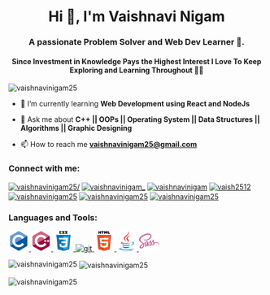 <h1 align="center">Hi 👋, I'm Vaishnavi Nigam</h1>
<h3 align="center">A passionate Problem Solver and Web Dev Learner 🙌.</h3>
<h4 align="center">Since Investment in Knowledge Pays the Highest Interest I Love To Keep Exploring and Learning Throughout 🎯🎯</h4>

<p align="left"> <img src="https://komarev.com/ghpvc/?username=vaishnavinigam25&label=Profile%20views&color=0e75b6&style=flat" alt="vaishnavinigam25" /> </p>



- 🌱 I’m currently learning **Web Development using React and NodeJs**

- 💬 Ask me about **C++ || OOPs || Operating System || Data Structures || Algorithms || Graphic Designing**

- 📫 How to reach me **vaishnavinigam25@gmail.com**

<h3 align="left">Connect with me:</h3>
<p align="left">
<a href="https://linkedin.com/in/vaishnavinigam25/" target="blank"><img align="center" src="https://raw.githubusercontent.com/rahuldkjain/github-profile-readme-generator/master/src/images/icons/Social/linked-in-alt.svg" alt="vaishnavinigam25/" height="30" width="40" /></a>
<a href="https://instagram.com/vaishnavinigam_" target="blank"><img align="center" src="https://raw.githubusercontent.com/rahuldkjain/github-profile-readme-generator/master/src/images/icons/Social/instagram.svg" alt="vaishnavinigam_" height="30" width="40" /></a>
<a href="https://www.youtube.com/c/vaishnavinigam" target="blank"><img align="center" src="https://raw.githubusercontent.com/rahuldkjain/github-profile-readme-generator/master/src/images/icons/Social/youtube.svg" alt="vaishnavinigam" height="30" width="40" /></a>
<a href="https://www.codechef.com/users/vaish2512" target="blank"><img align="center" src="https://cdn.jsdelivr.net/npm/simple-icons@3.1.0/icons/codechef.svg" alt="vaish2512" height="30" width="40" /></a>
<a href="https://www.hackerrank.com/vaishnavinigam25" target="blank"><img align="center" src="https://raw.githubusercontent.com/rahuldkjain/github-profile-readme-generator/master/src/images/icons/Social/hackerrank.svg" alt="vaishnavinigam25" height="30" width="40" /></a>
<a href="https://www.leetcode.com/vaishnavinigam25" target="blank"><img align="center" src="https://raw.githubusercontent.com/rahuldkjain/github-profile-readme-generator/master/src/images/icons/Social/leet-code.svg" alt="vaishnavinigam25" height="30" width="40" /></a>
<a href="https://auth.geeksforgeeks.org/user/vaishnavinigam25" target="blank"><img align="center" src="https://raw.githubusercontent.com/rahuldkjain/github-profile-readme-generator/master/src/images/icons/Social/geeks-for-geeks.svg" alt="vaishnavinigam25" height="30" width="40" /></a>
</p>

<h3 align="left">Languages and Tools:</h3>
<p align="left"> <a href="https://www.cprogramming.com/" target="_blank"> <img src="https://raw.githubusercontent.com/devicons/devicon/master/icons/c/c-original.svg" alt="c" width="40" height="40"/> </a> <a href="https://www.w3schools.com/cpp/" target="_blank"> <img src="https://raw.githubusercontent.com/devicons/devicon/master/icons/cplusplus/cplusplus-original.svg" alt="cplusplus" width="40" height="40"/> </a> <a href="https://www.w3schools.com/css/" target="_blank"> <img src="https://raw.githubusercontent.com/devicons/devicon/master/icons/css3/css3-original-wordmark.svg" alt="css3" width="40" height="40"/> </a> <a href="https://git-scm.com/" target="_blank"> <img src="https://www.vectorlogo.zone/logos/git-scm/git-scm-icon.svg" alt="git" width="40" height="40"/> </a> <a href="https://www.w3.org/html/" target="_blank"> <img src="https://raw.githubusercontent.com/devicons/devicon/master/icons/html5/html5-original-wordmark.svg" alt="html5" width="40" height="40"/> </a> <a href="https://www.java.com" target="_blank"> <img src="https://raw.githubusercontent.com/devicons/devicon/master/icons/java/java-original.svg" alt="java" width="40" height="40"/> </a> <a href="https://sass-lang.com" target="_blank"> <img src="https://raw.githubusercontent.com/devicons/devicon/master/icons/sass/sass-original.svg" alt="sass" width="40" height="40"/> </a> </p>

<p><img align="left" src="https://github-readme-stats.vercel.app/api/top-langs?username=vaishnavinigam25&show_icons=true&locale=en&layout=compact" alt="vaishnavinigam25" /></p>

<p>&nbsp;<img align="center" src="https://github-readme-stats.vercel.app/api?username=vaishnavinigam25&show_icons=true&locale=en" alt="vaishnavinigam25" /></p>

<p><img align="center" src="https://github-readme-streak-stats.herokuapp.com/?user=vaishnavinigam25&" alt="vaishnavinigam25" /></p>
